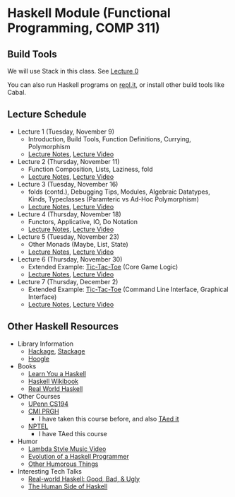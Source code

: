 # Haskell Module (Functional Programming, COMP 311)

## Build Tools

We will use Stack in this class. See [Lecture 0](https://javaplt.github.io/haskell-course/lectures/lecture0)

You can also run Haskell programs on [repl.it](https://repl.it/), or install other build tools like Cabal.

## Lecture Schedule

* Lecture 1 (Tuesday, November 9)
  - Introduction, Build Tools, Function Definitions, Currying, Polymorphism
  - [Lecture Notes](https://javaplt.github.io/haskell-course/lectures/lecture1), [Lecture Video](https://riceuniversity.zoom.us/rec/play/KB6XspmpizC4z59B3_OxU9XNt-YAXT_uVDMZPvk9KazlGpKjgGsoEMUGevNh3JBbsbfIfucoInOkTWBc.FYxDd66cFE2arbTp)
* Lecture 2 (Thursday, November 11)
  - Function Composition, Lists, Laziness, fold
  - [Lecture Notes](https://javaplt.github.io/haskell-course/lectures/lecture2), [Lecture Video](https://riceuniversity.zoom.us/rec/play/TFndOkb68G9SiIveSbDmeBHQ5ZSKxtg9s5wrv75MIW31h2TYBLPil54-HN6yyqrLsDLqrUpQY8ajhvO7.6rz1TJpbmK0ArH7f)
* Lecture 3 (Tuesday, November 16)
  - folds (contd.), Debugging Tips, Modules, Algebraic Datatypes, Kinds, Typeclasses (Paramteric vs Ad-Hoc Polymorphism)
  - [Lecture Notes](https://javaplt.github.io/haskell-course/lectures/lecture3), [Lecture Video](https://riceuniversity.zoom.us/rec/play/dDt9K8ryHTkEBJ7VxRM59Obu0PoSLIXM8X4t49pg1pev8eZ00QSxQhZVSVEDAZ-3miqWlSs790BDwE31.A4iI9dPC_vj6FH1o?continueMode=true&_x_zm_rtaid=d3gjJmfGST64e8V4Lf5CKA.1637082685115.0905d67b8f0155e8f0c5e4e712ae01e5&_x_zm_rhtaid=652)
* Lecture 4 (Thursday, November 18)
  - Functors, Applicative, IO, Do Notation
  - [Lecture Notes](https://javaplt.github.io/haskell-course/lectures/lecture4), [Lecture Video](https://riceuniversity.zoom.us/rec/play/LwfzB-ntw2DXZ9OkdIu4dmZKzCuRH_I5Jdq3R9qI_N0O0CrypozJ8WNeRbZoXqXWIt0WXauKvNwTWdp8.jCsmsJ6-3uc8Gtei)
* Lecture 5 (Tuesday, November 23)
  - Other Monads (Maybe, List, State)
  - [Lecture Notes](https://javaplt.github.io/haskell-course/lectures/lecture5), [Lecture Video](https://riceuniversity.zoom.us/rec/play/vO5NcC5jURmpiwfL5R8b2eZR6-8M5ootltiv-ncNBIfLUxDZyPP6H9cvSJlXGDYWDtp95lS4I-hLoRZu.GS-NTlixslDabI3l?continueMode=true&_x_zm_rtaid=1vTWQ9VkRSadvykIRngKxw.1637687105808.bc38f0cb22728656415141e244485bf2&_x_zm_rhtaid=537)
* Lecture 6 (Thursday, November 30)
  - Extended Example: [Tic-Tac-Toe](https://github.com/JavaPLT/haskell-course/tree/main/tictactoe) (Core Game Logic)
  - [Lecture Notes](https://javaplt.github.io/haskell-course/lectures/lecture6), [Lecture Video](https://riceuniversity.zoom.us/rec/play/MKZnk6siQX0VYa0c0-vsVbFphcnRsIh0a_6mNFIbNhIbdcFqnHpMySe6Seo7F36H-8rwbqwEtee189HK.xjAtfV4I_-MAfxhi)
* Lecture 7 (Thursday, December 2)
  - Extended Example: [Tic-Tac-Toe](https://github.com/JavaPLT/haskell-course/tree/main/tictactoe) (Command Line Interface, Graphical Interface)
  - [Lecture Notes](https://javaplt.github.io/haskell-course/lectures/lecture7), [Lecture Video](https://riceuniversity.zoom.us/rec/play/6M5crbsfNVkAzQ1C8Mub8WUKxvjI2UH5u9Y9PUDiPLZUlTUir5_p9IGmPC4L59bvvR7aHOk6hkbquO69.6ufdvKoXP77Zaw3V)

## Other Haskell Resources

* Library Information
  - [Hackage](https://hackage.haskell.org/), [Stackage](https://www.stackage.org/)
  - [Hoogle](https://hoogle.haskell.org/)
* Books
  - [Learn You a Haskell](http://learnyouahaskell.com/)
  - [Haskell Wikibook](https://en.wikibooks.org/wiki/Haskell)
  - [Real World Haskell](http://book.realworldhaskell.org/)
* Other Courses
  - [UPenn CS194](https://www.seas.upenn.edu/~cis194/fall16/)
  - [CMI PRGH](https://www.cmi.ac.in/~spsuresh/teaching/prgh19/)
    + I have taken this course before, and also [TAed it](https://agnishom.github.io/PRGH17/)
  - [NPTEL](https://nptel.ac.in/courses/106/106/106106137/)
    + I have TAed this course
* Humor
  - [Lambda Style Music Video](http://www.youtube.com/watch?v=Ci48kqp11F8)
  - [Evolution of a Haskell Programmer](http://www.willamette.edu/~fruehr/haskell/evolution.html)
  - [Other Humorous Things](https://wiki.haskell.org/Humor)
* Interesting Tech Talks
  - [Real-world Haskell: Good, Bad, & Ugly](https://www.youtube.com/watch?v=7NB8tMa8sUk)
  - [The Human Side of Haskell](https://www.youtube.com/watch?v=Z0vkQLLUVGw)
